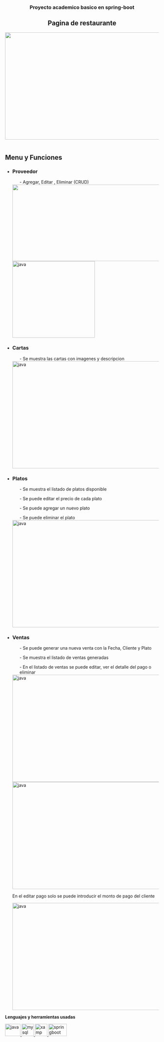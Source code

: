 <h3 align="center"> Proyecto academico basico en spring-boot </h3>
<h2 align="center">Pagina de restaurante</h2>

<div align="center">
<img aling="center" width="700" height="350"
src="https://i.postimg.cc/gcs9bFpW/2022-08-27-19h22-03.png" /></a></h1>
</div>

<br>
  <h2>Menu y Funciones</h2>
  
<ul>
<li><h3>Proveedor</h3></li>
<ol>- Agregar, Editar , Eliminar (CRUD)  </ol> 

<a href="https://www.svgrepo.com/show/303388/java-4-logo.svg" target="_blank" rel="noreferrer"> 
<img aling="center" width="700" height="250"
src="https://i.postimg.cc/nzs2LPS0/2022-08-27-19h25-38.png" />
 <img src="https://i.postimg.cc/rFzVwCqz/2022-08-27-19h29-49.png" alt="java" width="270" height="250"/>
</a>
</ul>

<ul>
<li><h3>Cartas</h3></li>
<ol>- Se muestra las cartas con imagenes y descripcion </ol> 

 <img src="https://i.postimg.cc/mkz50DGZ/2022-08-27-19h32-29.png" alt="java" width="570" height="350"/>
</a>


</ul>

<ul>
<li><h3>Platos</h3></li>
<ol>- Se muestra el listado de platos disponible </ol> 
<ol>- Se puede editar el precio de cada plato </ol> 
<ol>- Se puede agregar un nuevo plato </ol> 
<ol>- Se puede eliminar el plato </ol> 

 <img src="https://i.postimg.cc/mDMdwn3h/2022-08-27-19h36-31.png" alt="java" width="570" height="350"/>
</ul>

<ul>
<li><h3>Ventas</h3></li>
<ol>- Se puede generar una nueva venta con la Fecha, Cliente y Plato </ol> 
<ol>- Se muestra el listado de ventas generadas </ol>
<ol>- En el listado de ventas se puede editar, ver el detalle del pago o eliminar </ol>
 
 <img src="https://i.postimg.cc/7h9ntr5P/2022-08-27-19h38-08.png" alt="java" width="570" height="350"/>
  <img src="https://i.postimg.cc/5yyXJhP2/2022-08-27-19h41-34.png" alt="java" width="570" height="350"/>
  <p> En el editar pago solo se puede introducir el monto de pago del cliente</p>
<img src="https://i.postimg.cc/WpqD9vJ5/2022-08-27-19h43-52.png" alt="java" width="570" height="350"/>

</ul>

     
<p><b>Lenguajes y herramientas usadas</b></p>

<a href="https://www.svgrepo.com/show/303388/java-4-logo.svg" target="_blank" rel="noreferrer"> 
  <img src="https://www.svgrepo.com/show/303388/java-4-logo.svg" alt="java" width="50" height="40"/>
  <img src="https://www.vectorlogo.zone/logos/mysql/mysql-official.svg" alt="mysql" width="40" height="40"/>
  <img src="https://cdn.worldvectorlogo.com/logos/xampp.svg" alt="xamp" width="40" height="40"/>
  <img src="https://cleventy.com/wp-content/uploads/2020/05/spring-boot.png" alt="springboot" width="60" height="40"/>
  </a>
  
